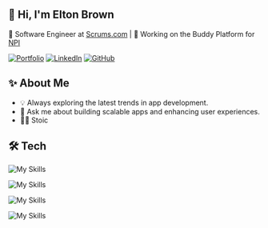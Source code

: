 ## 👋 Hi, I'm Elton Brown
🌟 Software Engineer at [Scrums.com](https://www.scrums.com) | 🚀 Working on the Buddy Platform for [NPI](https://npi.ie)

[![Portfolio](https://img.shields.io/badge/Portfolio-000?style=for-the-badge&logo=google-chrome&logoColor=white)](https://eltonbrown.co.za)
[![LinkedIn](https://img.shields.io/badge/LinkedIn-0A66C2?style=for-the-badge&logo=linkedin&logoColor=white)](https://www.linkedin.com/in/eltonbbrown/)
[![GitHub](https://img.shields.io/badge/GitHub-181717?style=for-the-badge&logo=github&logoColor=white)](https://github.com/Elton-Sudo)

## ✨ About Me

- 💡 Always exploring the latest trends in app development.
- 💬 Ask me about building scalable apps and enhancing user experiences.
- 🧘‍♂️ Stoic

## 🛠️ Tech

![My Skills](https://skillicons.dev/icons?i=react,nestjs,typescript,js,nodejs,materialui,threejs,graphql,apollo,docker,prisma,jest,mysql,redis,&theme=dark)

![My Skills](https://skillicons.dev/icons?i=vite,webpack,npm,yarn&theme=dark)

![My Skills](https://skillicons.dev/icons?i=bitbucket,github&theme=dark)

![My Skills](https://skillicons.dev/icons?i=vscode,phpstorm,aws,linux&theme=dark)

